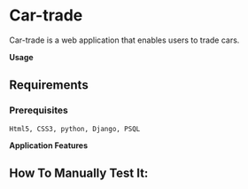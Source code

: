 # Car-trade
Car-trade is a web application that enables users to trade cars.

**Usage**

## Requirements


### Prerequisites

```
Html5, CSS3, python, Django, PSQL
```

**Application Features**


## How To Manually Test It:
